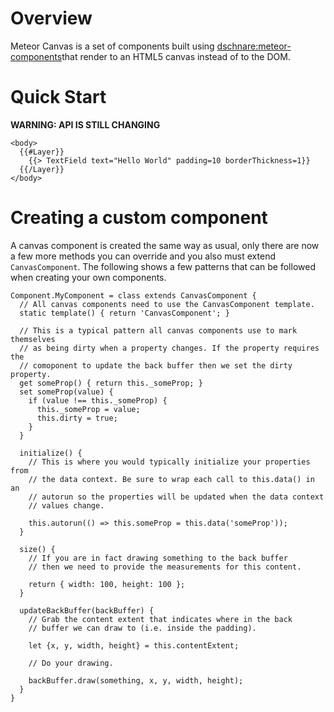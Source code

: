 # Overview

Meteor Canvas is a set of components built using [dschnare:meteor-components](https://atmospherejs.com/dschnare/meteor-components)that render to an HTML5 canvas instead of to the DOM.


# Quick Start

**WARNING: API IS STILL CHANGING**

    <body>
      {{#Layer}}
        {{> TextField text="Hello World" padding=10 borderThickness=1}}
      {{/Layer}}
    </body>


# Creating a custom component

A canvas component is created the same way as usual, only there are now a few
more methods you can override and you also must extend `CanvasComponent`. The
following shows a few patterns that can be followed when creating your own
components.

    Component.MyComponent = class extends CanvasComponent {
      // All canvas components need to use the CanvasComponent template.
      static template() { return 'CanvasComponent'; }

      // This is a typical pattern all canvas components use to mark themselves
      // as being dirty when a property changes. If the property requires the
      // comoponent to update the back buffer then we set the dirty property.
      get someProp() { return this._someProp; }
      set someProp(value) {
        if (value !== this._someProp) {
          this._someProp = value;
          this.dirty = true;
        }
      }

      initialize() {
        // This is where you would typically initialize your properties from
        // the data context. Be sure to wrap each call to this.data() in an
        // autorun so the properties will be updated when the data context
        // values change.

        this.autorun(() => this.someProp = this.data('someProp'));
      }

      size() {
        // If you are in fact drawing something to the back buffer
        // then we need to provide the measurements for this content.

        return { width: 100, height: 100 };
      }

      updateBackBuffer(backBuffer) {
        // Grab the content extent that indicates where in the back
        // buffer we can draw to (i.e. inside the padding).

        let {x, y, width, height} = this.contentExtent;

        // Do your drawing.

        backBuffer.draw(something, x, y, width, height);
      }
    }